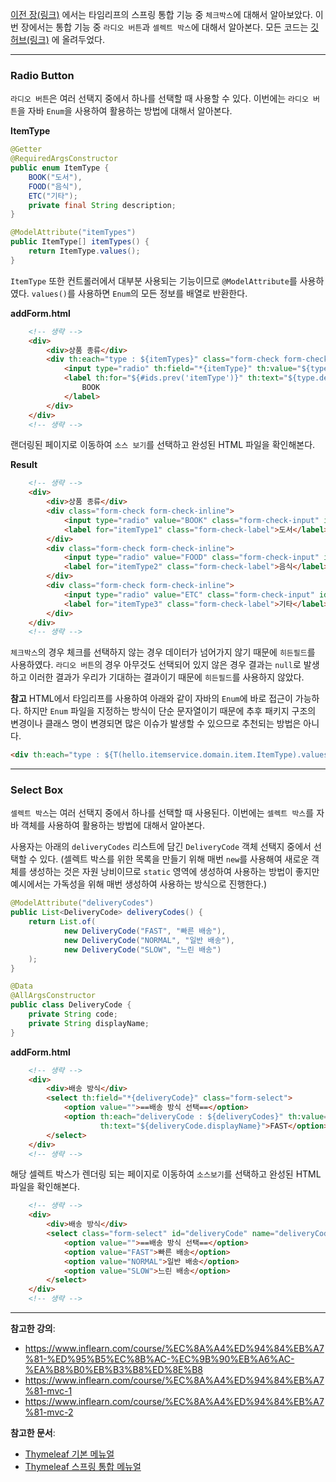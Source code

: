 [이전 장(링크)](https://imprint.tistory.com/252) 에서는 타임리프의 스프링 통합 기능 중 `체크박스`에 대해서 알아보았다.
이번 장에서는 통합 기능 중 `라디오 버튼`과 `셀렉트 박스`에 대해서 알아본다.
모든 코드는 [깃 허브(링크)](https://github.com/roy-zz/mvc) 에 올려두었다.

---

### Radio Button

`라디오 버튼`은 여러 선택지 중에서 하나를 선택할 때 사용할 수 있다.
이번에는 `라디오 버튼`을 자바 `Enum`을 사용하여 활용하는 방법에 대해서 알아본다.

**ItemType**
```java
@Getter
@RequiredArgsConstructor
public enum ItemType {
    BOOK("도서"),
    FOOD("음식"),
    ETC("기타");
    private final String description;
}

@ModelAttribute("itemTypes")
public ItemType[] itemTypes() {
    return ItemType.values();
}
```

`ItemType` 또한 컨트롤러에서 대부분 사용되는 기능이므로 `@ModelAttribute`를 사용하였다.
`values()`를 사용하면 `Enum`의 모든 정보를 배열로 반환한다.

**addForm.html**
```html
    <!-- 생략 -->
    <div>
        <div>상품 종류</div>
        <div th:each="type : ${itemTypes}" class="form-check form-check-inline">
            <input type="radio" th:field="*{itemType}" th:value="${type.name()}" class="form-check-input">
            <label th:for="${#ids.prev('itemType')}" th:text="${type.description}" class="form-check-label">
                BOOK
            </label>
        </div>
    </div>
    <!-- 생략 -->
```

랜더링된 페이지로 이동하여 `소스 보기`를 선택하고 완성된 HTML 파일을 확인해본다.

**Result**
```html
    <!-- 생략 -->
    <div>
        <div>상품 종류</div>
        <div class="form-check form-check-inline">
            <input type="radio" value="BOOK" class="form-check-input" id="itemType1" name="itemType">
            <label for="itemType1" class="form-check-label">도서</label>
        </div>
        <div class="form-check form-check-inline">
            <input type="radio" value="FOOD" class="form-check-input" id="itemType2" name="itemType">
            <label for="itemType2" class="form-check-label">음식</label>
        </div>
        <div class="form-check form-check-inline">
            <input type="radio" value="ETC" class="form-check-input" id="itemType3" name="itemType">
            <label for="itemType3" class="form-check-label">기타</label>
        </div>
    </div>
    <!-- 생략 -->
```

`체크박스`의 경우 체크를 선택하지 않는 경우 데이터가 넘어가지 않기 때문에 `히든필드`를 사용하였다.
`라디오 버튼`의 경우 아무것도 선택되어 있지 않은 경우 결과는 `null`로 발생하고 이러한 결과가 우리가 기대하는 결과이기 때문에 `히든필드`를 사용하지 않았다.

**참고**
HTML에서 타임리프를 사용하여 아래와 같이 자바의 `Enum`에 바로 접근이 가능하다.
하지만 `Enum` 파일을 지정하는 방식이 단순 문자열이기 때문에 추후 패키지 구조의 변경이나 클래스 명이 변경되면 많은 이슈가 발생할 수 있으므로 추천되는 방법은 아니다.

```html
<div th:each="type : ${T(hello.itemservice.domain.item.ItemType).values()}"</div>
```

---

### Select Box

`셀렉트 박스`는 여러 선택지 중에서 하나를 선택할 때 사용된다.
이번에는 `셀렉트 박스`를 자바 객체를 사용하여 활용하는 방법에 대해서 알아본다.

사용자는 아래의 `deliveryCodes` 리스트에 담긴 `DeliveryCode` 객체 선택지 중에서 선택할 수 있다.
(셀렉트 박스를 위한 목록을 만들기 위해 매번 `new`를 사용해여 새로운 객체를 생성하는 것은 자원 낭비이므로 `static` 영역에 생성하여 사용하는 방법이 좋지만 예시에서는 가독성을 위해 매번 생성하여 사용하는 방식으로 진행한다.)

```java
@ModelAttribute("deliveryCodes")
public List<DeliveryCode> deliveryCodes() {
    return List.of(
            new DeliveryCode("FAST", "빠른 배송"),
            new DeliveryCode("NORMAL", "일반 배송"),
            new DeliveryCode("SLOW", "느린 배송")
    );
}

@Data
@AllArgsConstructor
public class DeliveryCode {
    private String code;
    private String displayName;
}
```

**addForm.html**
```html
    <!-- 생략 -->
    <div>
        <div>배송 방식</div>
        <select th:field="*{deliveryCode}" class="form-select">
            <option value="">==배송 방식 선택==</option>
            <option th:each="deliveryCode : ${deliveryCodes}" th:value="${deliveryCode.code}"
                    th:text="${deliveryCode.displayName}">FAST</option>
        </select>
    </div>
    <!-- 생략 -->
```

해당 셀렉트 박스가 렌더링 되는 페이지로 이동하여 `소스보기`를 선택하고 완성된 HTML 파일을 확인해본다.

```html
    <!-- 생략 -->
    <div>
        <div>배송 방식</div>
        <select class="form-select" id="deliveryCode" name="deliveryCode">
            <option value="">==배송 방식 선택==</option>
            <option value="FAST">빠른 배송</option>
            <option value="NORMAL">일반 배송</option>
            <option value="SLOW">느린 배송</option>
        </select>
    </div>
    <!-- 생략 -->
```

---

**참고한 강의**:
- https://www.inflearn.com/course/%EC%8A%A4%ED%94%84%EB%A7%81-%ED%95%B5%EC%8B%AC-%EC%9B%90%EB%A6%AC-%EA%B8%B0%EB%B3%B8%ED%8E%B8
- https://www.inflearn.com/course/%EC%8A%A4%ED%94%84%EB%A7%81-mvc-1
- https://www.inflearn.com/course/%EC%8A%A4%ED%94%84%EB%A7%81-mvc-2

**참고한 문서**:
- [Thymeleaf 기본 메뉴얼](https://www.thymeleaf.org/doc/tutorials/3.0/usingthymeleaf.html)
- [Thymeleaf 스프링 통합 메뉴얼](https://www.thymeleaf.org/doc/tutorials/3.0/thymeleafspring.html)